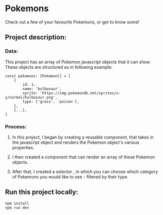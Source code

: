 # Pokemons
Check out a few of your favourite Pokemons, or get to know some!

## Project description:
### Data: 
This project has an array of Pokemon javascript objects that it can show. 
These objects are structured as in following example:

```
const pokemons: IPokemon[] = [
    {
        id: 1,
        name: 'bulbasaur',
        sprite: 'https://img.pokemondb.net/sprites/x-y/normal/bulbasaur.png',
        type: ['grass', 'poison'],
    },
    {...},
]

```

### Process:
1. In this project, I began by creating a reusable <Pokemon/> component, that takes in the javascript object and renders the Pokemon object's various properties.

2. I then created a <Pokemons/> component that can render an array of these Pokemon objects.

3. After that, I created a selector <PokemonTypeSelection/>, in which you can choose which category of Pokemons you would like to see - filtered by their type.


## Run this project locally:

```
npm install
npm run dev
```